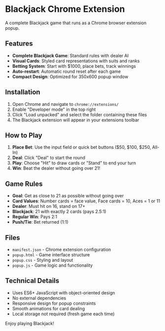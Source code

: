 # Blackjack Chrome Extension

A complete Blackjack game that runs as a Chrome browser extension popup.

## Features

- **Complete Blackjack Game**: Standard rules with dealer AI
- **Visual Cards**: Styled card representations with suits and ranks
- **Betting System**: Start with $1000, place bets, track winnings
- **Auto-restart**: Automatic round reset after each game
- **Compact Design**: Optimized for 350x600 popup window

## Installation

1. Open Chrome and navigate to `chrome://extensions/`
2. Enable "Developer mode" in the top right
3. Click "Load unpacked" and select the folder containing these files
4. The Blackjack extension will appear in your extensions toolbar

## How to Play

1. **Place Bet**: Use the input field or quick bet buttons ($50, $100, $250, All-In)
2. **Deal**: Click "Deal" to start the round
3. **Play**: Choose "Hit" to draw cards or "Stand" to end your turn
4. **Win**: Beat the dealer without going over 21!

## Game Rules

- **Goal**: Get as close to 21 as possible without going over
- **Card Values**: Number cards = face value, Face cards = 10, Aces = 1 or 11
- **Dealer**: Must hit on 16, stand on 17+
- **Blackjack**: 21 with exactly 2 cards (pays 2.5:1)
- **Regular Win**: Pays 2:1
- **Push/Tie**: Bet returned (1:1)

## Files

- `manifest.json` - Chrome extension configuration
- `popup.html` - Game interface structure
- `popup.css` - Styling and layout
- `popup.js` - Game logic and functionality

## Technical Details

- Uses ES6+ JavaScript with object-oriented design
- No external dependencies
- Responsive design for popup constraints
- Smooth animations for card dealing
- Local storage not required (fresh game each time)

Enjoy playing Blackjack!
